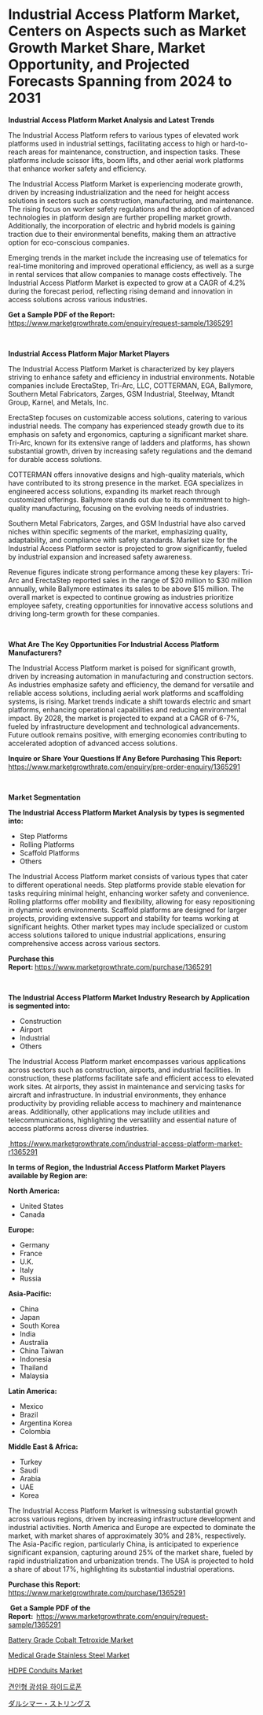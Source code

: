 <p><h1>Industrial Access Platform Market, Centers on Aspects such as Market Growth Market Share, Market Opportunity, and Projected Forecasts Spanning from 2024 to 2031</h1></p><p><strong>Industrial Access Platform Market Analysis and Latest Trends</strong></p>
<p><p>The Industrial Access Platform refers to various types of elevated work platforms used in industrial settings, facilitating access to high or hard-to-reach areas for maintenance, construction, and inspection tasks. These platforms include scissor lifts, boom lifts, and other aerial work platforms that enhance worker safety and efficiency.</p><p>The Industrial Access Platform Market is experiencing moderate growth, driven by increasing industrialization and the need for height access solutions in sectors such as construction, manufacturing, and maintenance. The rising focus on worker safety regulations and the adoption of advanced technologies in platform design are further propelling market growth. Additionally, the incorporation of electric and hybrid models is gaining traction due to their environmental benefits, making them an attractive option for eco-conscious companies.</p><p>Emerging trends in the market include the increasing use of telematics for real-time monitoring and improved operational efficiency, as well as a surge in rental services that allow companies to manage costs effectively. The Industrial Access Platform Market is expected to grow at a CAGR of 4.2% during the forecast period, reflecting rising demand and innovation in access solutions across various industries.</p></p>
<p><strong>Get a Sample PDF of the Report:&nbsp;</strong> <a href="https://www.marketgrowthrate.com/enquiry/request-sample/1365291">https://www.marketgrowthrate.com/enquiry/request-sample/1365291</a></p>
<p>&nbsp;</p>
<p><strong>Industrial Access Platform Major Market Players</strong></p>
<p><p>The Industrial Access Platform Market is characterized by key players striving to enhance safety and efficiency in industrial environments. Notable companies include ErectaStep, Tri-Arc, LLC, COTTERMAN, EGA, Ballymore, Southern Metal Fabricators, Zarges, GSM Industrial, Steelway, Mtandt Group, Karnel, and Metals, Inc. </p><p>ErectaStep focuses on customizable access solutions, catering to various industrial needs. The company has experienced steady growth due to its emphasis on safety and ergonomics, capturing a significant market share. Tri-Arc, known for its extensive range of ladders and platforms, has shown substantial growth, driven by increasing safety regulations and the demand for durable access solutions. </p><p>COTTERMAN offers innovative designs and high-quality materials, which have contributed to its strong presence in the market. EGA specializes in engineered access solutions, expanding its market reach through customized offerings. Ballymore stands out due to its commitment to high-quality manufacturing, focusing on the evolving needs of industries.</p><p>Southern Metal Fabricators, Zarges, and GSM Industrial have also carved niches within specific segments of the market, emphasizing quality, adaptability, and compliance with safety standards. Market size for the Industrial Access Platform sector is projected to grow significantly, fueled by industrial expansion and increased safety awareness.</p><p>Revenue figures indicate strong performance among these key players: Tri-Arc and ErectaStep reported sales in the range of $20 million to $30 million annually, while Ballymore estimates its sales to be above $15 million. The overall market is expected to continue growing as industries prioritize employee safety, creating opportunities for innovative access solutions and driving long-term growth for these companies.</p></p>
<p>&nbsp;</p>
<p><strong>What Are The Key Opportunities For Industrial Access Platform Manufacturers?</strong></p>
<p><p>The Industrial Access Platform market is poised for significant growth, driven by increasing automation in manufacturing and construction sectors. As industries emphasize safety and efficiency, the demand for versatile and reliable access solutions, including aerial work platforms and scaffolding systems, is rising. Market trends indicate a shift towards electric and smart platforms, enhancing operational capabilities and reducing environmental impact. By 2028, the market is projected to expand at a CAGR of 6-7%, fueled by infrastructure development and technological advancements. Future outlook remains positive, with emerging economies contributing to accelerated adoption of advanced access solutions.</p></p>
<p><strong>Inquire or Share Your Questions If Any Before Purchasing This Report:</strong> <a href="https://www.marketgrowthrate.com/enquiry/pre-order-enquiry/1365291">https://www.marketgrowthrate.com/enquiry/pre-order-enquiry/1365291</a></p>
<p>&nbsp;</p>
<p><strong>Market Segmentation</strong></p>
<p><strong>The Industrial Access Platform Market Analysis by types is segmented into:</strong></p>
<p><ul><li>Step Platforms</li><li>Rolling Platforms</li><li>Scaffold Platforms</li><li>Others</li></ul></p>
<p><p>The Industrial Access Platform market consists of various types that cater to different operational needs. Step platforms provide stable elevation for tasks requiring minimal height, enhancing worker safety and convenience. Rolling platforms offer mobility and flexibility, allowing for easy repositioning in dynamic work environments. Scaffold platforms are designed for larger projects, providing extensive support and stability for teams working at significant heights. Other market types may include specialized or custom access solutions tailored to unique industrial applications, ensuring comprehensive access across various sectors.</p></p>
<p><strong>Purchase this Report:&nbsp;</strong><a href="https://www.marketgrowthrate.com/purchase/1365291">https://www.marketgrowthrate.com/purchase/1365291</a></p>
<p>&nbsp;</p>
<p><strong>The Industrial Access Platform Market Industry Research by Application is segmented into:</strong></p>
<p><ul><li>Construction</li><li>Airport</li><li>Industrial</li><li>Others</li></ul></p>
<p><p>The Industrial Access Platform market encompasses various applications across sectors such as construction, airports, and industrial facilities. In construction, these platforms facilitate safe and efficient access to elevated work sites. At airports, they assist in maintenance and servicing tasks for aircraft and infrastructure. In industrial environments, they enhance productivity by providing reliable access to machinery and maintenance areas. Additionally, other applications may include utilities and telecommunications, highlighting the versatility and essential nature of access platforms across diverse industries.</p></p>
<p><a href="https://www.marketgrowthrate.com/industrial-access-platform-market-r1365291">&nbsp;https://www.marketgrowthrate.com/industrial-access-platform-market-r1365291</a></p>
<p><strong>In terms of Region, the Industrial Access Platform Market Players available by Region are:</strong></p>
<p>
    <p> <strong> North America: </strong>
        <ul>
            <li>United States</li>
            <li>Canada</li>
        </ul>
        </p> 
    <p> <strong> Europe: </strong>
        <ul>
            <li>Germany</li>
            <li>France</li>
            <li>U.K.</li>
            <li>Italy</li>
            <li>Russia</li>
        </ul>
        </p> 
    <p> <strong> Asia-Pacific: </strong>
        <ul>
            <li>China</li>
            <li>Japan</li>
            <li>South Korea</li>
            <li>India</li>
            <li>Australia</li>
            <li>China Taiwan</li>
            <li>Indonesia</li>
            <li>Thailand</li>
            <li>Malaysia</li>
        </ul>
        </p> 
    <p> <strong> Latin America: </strong>
        <ul>
            <li>Mexico</li>
            <li>Brazil</li>
            <li>Argentina Korea</li>
            <li>Colombia</li>
        </ul>
        </p> 
    <p> <strong> Middle East & Africa: </strong>
        <ul>
            <li>Turkey</li>
            <li>Saudi</li>
            <li>Arabia</li>
            <li>UAE</li>
            <li>Korea</li>
        </ul>
    </p>
    </p>
<p><p>The Industrial Access Platform Market is witnessing substantial growth across various regions, driven by increasing infrastructure development and industrial activities. North America and Europe are expected to dominate the market, with market shares of approximately 30% and 28%, respectively. The Asia-Pacific region, particularly China, is anticipated to experience significant expansion, capturing around 25% of the market share, fueled by rapid industrialization and urbanization trends. The USA is projected to hold a share of about 17%, highlighting its substantial industrial operations.</p></p>
<p><strong>Purchase this Report: </strong><a href="https://www.marketgrowthrate.com/purchase/1365291">https://www.marketgrowthrate.com/purchase/1365291</a></p>
<p>&nbsp;<strong>Get a Sample PDF of the Report:&nbsp;&nbsp;</strong><a href="https://www.marketgrowthrate.com/enquiry/request-sample/1365291">https://www.marketgrowthrate.com/enquiry/request-sample/1365291</a></p>
<p><strong></strong></p>
<p><p><a href="https://github.com/FosterFahey91/Market-Research-Report-List-1/blob/main/battery-grade-cobalt-tetroxide-market.md">Battery Grade Cobalt Tetroxide Market</a></p><p><a href="https://github.com/NarcisoFerry/Market-Research-Report-List-1/blob/main/medical-grade-stainless-steel-market.md">Medical Grade Stainless Steel Market</a></p><p><a href="https://www.linkedin.com/pulse/market-forecasting-change-global-hdpe-conduits-dynamics-future-zxycf?trackingId=1jACAI6LR4yerw3c7wPhLw%3D%3D">HDPE Conduits Market</a></p><p><a href="https://medium.com/@addiehirthe50/2024%EB%85%84%EB%B6%80%ED%84%B0-2031%EB%85%84%EA%B9%8C%EC%A7%80-%EC%98%88%EC%B8%A1%EB%90%98%EB%8A%94-%EA%B2%AC%EC%9D%B8%ED%98%95-%EA%B4%91%EC%84%AC%EC%9C%A0-%ED%95%B4%EC%96%91-%EC%88%98%EC%8B%A0%EA%B8%B0-%EC%8B%9C%EC%9E%A5-%EC%9D%B8%EC%82%AC%EC%9D%B4%ED%8A%B8-%EC%8B%9C%EC%9E%A5-%EC%A0%9C%ED%92%88-%EB%B0%8F-%EC%A7%80%EC%97%AD-%EB%B6%84%EC%84%9D-672cc53da590?postPublishedType=repub">견인형 광섬유 하이드로폰</a></p><p><a href="https://medium.com/@mattgoldner2023/%E3%82%B0%E3%83%AD%E3%83%BC%E3%83%90%E3%83%AB%E3%83%80%E3%83%AB%E3%82%B7%E3%83%9E%E3%83%BC%E5%BC%A6%E5%B8%82%E5%A0%B4-%E8%A3%BD%E5%93%81%E3%82%BF%E3%82%A4%E3%83%97%E5%88%A5-%E3%82%A2%E3%83%97%E3%83%AA%E3%82%B1%E3%83%BC%E3%82%B7%E3%83%A7%E3%83%B3%E5%88%A5-%E5%9C%B0%E5%9F%9F%E5%88%A5%E3%81%8A%E3%82%88%E3%81%B3%E4%BC%81%E6%A5%AD%E5%88%A5-%E6%A5%AD%E7%95%8C%E3%82%BB%E3%82%B0%E3%83%A1%E3%83%B3%E3%83%88%E3%81%AE%E5%B1%95%E6%9C%9B-%E5%B8%82%E5%A0%B4%E8%A9%95%E4%BE%A1-%E7%AB%B6%E4%BA%89%E3%82%B7%E3%83%8A%E3%83%AA%E3%82%AA-%E3%83%88%E3%83%AC%E3%83%B3%E3%83%89-%E4%BA%88%E6%B8%AC-2024%E5%B9%B4-2031%E5%B9%B4-ba8c3884f00b?postPublishedType=repub">ダルシマー・ストリングス</a></p></p>